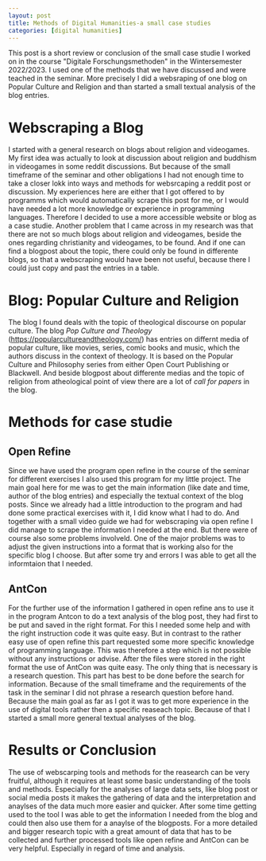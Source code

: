 ```yaml
---
layout: post
title: Methods of Digital Humanities-a small case studies
categories: [digital humanities]
---
```


This post is a short review or conclusion of the small case studie I worked on in the course "Digitale Forschungsmethoden" in the Wintersemester 2022/2023. I used one of the methods that we have discussed and were teached in the seminar. More precisely I did a websraping of one blog on Popular Culture and Religion and than started a small textual analysis of the blog entries. 
# Webscraping a Blog

I started with a general research on blogs about religion and videogames. My first idea was actually to look at discussion about religion and buddhism in videogames in some reddit discussions. But because of the small timeframe of the seminar and other obligations I had not enough time to take a closer lokk into ways and methods for websrcaping a reddit post or discussion. My experiences here are either that I got offered to by programms which would automatically scrape this post for me, or I would have needed a lot more knowledge or experience in programming languages. Therefore I decided to use a more accessible website or blog as a case studie. Another problem that I came across in my research was that there are not so much blogs about religion and videogames, beside the ones regarding christianity and videogames, to be found. And if one can find a blogpost about the topic, there could only be found in differente blogs, so that a webscraping would have been not useful, because there I could just copy and past the entries in a table. 
# Blog: Popular Culture and Religion

The blog I found deals with the topic of theological discourse on popular culture. The blog _Pop Culture and Theology_ (https://popularcultureandtheology.com/) has entries on differnt media of popular culture, like movies, series, comic books and music, which the authors discuss in the context of theology. It is based on the Popular Culture and Philosophy series from either Open Court Publishing or Blackwell. And beside blogpost about differente medias and the topic of religion from atheological point of view there are a lot of _call for papers_ in the blog. 
# Methods for case studie
## Open Refine

Since we have used the program open refine in the course of the seminar for different exercises I also used this program for my little project. The main goal here for me was to get the main information (like date and time, author of the blog entries) and especially the textual context of the blog posts. 
Since we already had a little introduction to the program and had done some practical exercises with it, I did know what I had to do. And together with a small video guide we had for webscraping via open refine I did manage to scrape the information I needed at the end. 
But there were of course also some problems involveld. One of the major problems was to adjust the given instructions into a format that is working also for the specific blog I choose. But after some try and errors I was able to get all the informtaion that I needed.
## AntCon

For the further use of the information I gathered in open refine ans to use it in the program Antcon to do a text analysis of the blog post, they had first to be put and saved in the right format. For this I needed some help and with the right instruction code it was quite easy. But in contrast to the rather easy use of open refine this part requested some more specific knowledge of programming language. This was therefore a step which is not possible without any instructions or advise. 
After the files were stored in the right format the use of AntCon was quite easy. The only thing that is necessary is a research question. This part has best to be done before the search for information. Because of the small timeframe and the requirements of the task in the seminar I did not phrase a research question before hand. Because the main goal as far as I got it was to get more experience in the use of digital tools rather then a specific reaseach topic. 
Because of that I started a small more general textual analyses of the blog. 

# Results or Conclusion

The use of webscarping tools and methods for the reasearch can be very fruitful, although it requires at least some basic understanding of the tools and methods. Especially for the analyses of large data sets, like blog post or social media posts it makes the gathering of data and the interpretation and anaylses of the data much more easier and quicker. 
After some time getting used to the tool I was able to get the information I needed from the blog and could then also use them for a anaylse of the blogposts. 
For a more detailed and bigger research topic with a great amount of data that has to be collected and further processed tools like open refine and AntCon can be very helpful. Especially in regard of time and analysis. 
